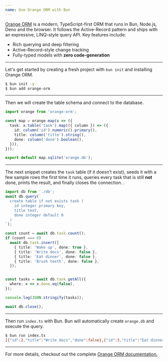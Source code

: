 ```yaml
---
name: Use Orange ORM with Bun
---
```


[Orange ORM](https://github.com/alfateam/orange-orm) is a modern, TypeScript-first ORM that runs in Bun, Node.js, Deno and the browser. It follows the Active-Record pattern and ships with an expressive, LINQ-style query API. Key features include:

- Rich querying and deep filtering  
- Active-Record-style change tracking
- Fully-typed models with **zero code-generation**

---

Let's get started by creating a fresh project with `bun init` and installing Orange ORM.

```sh
$ bun init -y
$ bun add orange-orm
```

---

Then we will create the table schema and connect to the database.

```ts#db.ts
import orange from 'orange-orm';

const map = orange.map(x => ({
  task: x.table('task').map(({ column }) => ({
    id: column('id').numeric().primary(),
    title: column('title').string(),
    done: column('done').boolean(),
  })),
}));

export default map.sqlite('orange.db');

```

---

The next snippet creates the `task` table (if it doesn’t exist), seeds it with a few sample rows the first time it runs, queries every task that is still **not** done, prints the result, and finally closes the connection. .

```ts#index.ts
import db from './db';
await db.query(`
  create table if not exists task (
    id integer primary key,
    title text,
    done integer default 0
  )
`);

const count = await db.task.count();
if (count === 0)
  await db.task.insert([
    { title: 'Wake up', done: true },
    { title: 'Write docs', done: false },
    { title: 'Eat dinner', done: false },
    { title: 'Brush teeth', done: false },
  ]);


const tasks = await db.task.getAll({
  where: x => x.done.eq(false),
});

console.log(JSON.stringify(tasks));

await db.close();
```

---

Then run `index.ts` with Bun. Bun will automatically create `orange.db` and execute the query.

```sh
$ bun run index.ts
[{"id":2,"title":"Write docs","done":false},{"id":3,"title":"Eat dinner","done":false},{"id":4,"title":"Brush teeth","done":false}]
```

---

For more details, checkout out the complete [Orange ORM documentation.](https://github.com/alfateam/orange-orm/blob/master/README.md)
